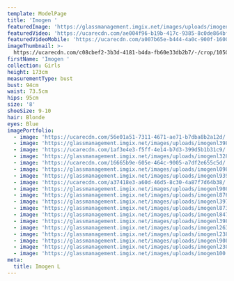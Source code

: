```yaml
---
template: ModelPage
title: 'Imogen '
featuredImage: 'https://glassmanagement.imgix.net/images/uploads/imogenl098349834banner_.png'
featuredVideo: 'https://ucarecdn.com/ae004f96-b19b-417c-9385-8c0de864bf29/'
featuredVideoMobile: 'https://ucarecdn.com/a007b65e-b444-4a0c-900f-1600cdd11687/'
imageThumbnail: >-
  https://ucarecdn.com/c08cbef2-3b3d-4181-b4da-fb60e33db2b7/-/crop/1050x1236/0,164/-/preview/
firstName: 'Imogen '
collection: Girls
height: 173cm
measurementType: bust
bust: 94cm
waist: 73.5cm
hips: 95cm
size: '8'
shoeSize: 9-10
hair: Blonde
eyes: Blue
imagePortfolio:
  - image: 'https://ucarecdn.com/56e01a51-7311-4671-ae71-b7dba8b2a12d/'
  - image: 'https://glassmanagement.imgix.net/images/uploads/imogenl3987438.jpg'
  - image: 'https://ucarecdn.com/1af3e4e3-f5ff-4e14-b7d3-399d5b1b31c9/'
  - image: 'https://glassmanagement.imgix.net/images/uploads/imogenl328744733.jpg'
  - image: 'https://ucarecdn.com/16665b9e-605e-464c-9005-a7df2e655c5d/'
  - image: 'https://glassmanagement.imgix.net/images/uploads/imogenl098349834.jpg'
  - image: 'https://glassmanagement.imgix.net/images/uploads/imogenl93939932.jpg'
  - image: 'https://ucarecdn.com/a37418e3-a60d-46d5-8c30-4a87f7d64b38/'
  - image: 'https://glassmanagement.imgix.net/images/uploads/imogenl90839993.jpg'
  - image: 'https://glassmanagement.imgix.net/images/uploads/imogenl87613634.jpg'
  - image: 'https://glassmanagement.imgix.net/images/uploads/imogenl39783333.jpg'
  - image: 'https://glassmanagement.imgix.net/images/uploads/imogenl8736734.jpg'
  - image: 'https://glassmanagement.imgix.net/images/uploads/imogenl8473343.jpg'
  - image: 'https://glassmanagement.imgix.net/images/uploads/imogenl3987438.jpg'
  - image: 'https://glassmanagement.imgix.net/images/uploads/imogenl263487.jpg'
  - image: 'https://glassmanagement.imgix.net/images/uploads/imogenl238794.jpg'
  - image: 'https://glassmanagement.imgix.net/images/uploads/imogenl9084.jpg'
  - image: 'https://glassmanagement.imgix.net/images/uploads/imogenl2309-87373.jpg'
  - image: 'https://glassmanagement.imgix.net/images/uploads/imogen100.jpg'
meta:
  title: Imogen L
---
```


